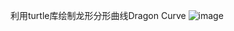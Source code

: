 利用turtle库绘制龙形分形曲线Dragon Curve
![image](https://github.com/INDY1412/DragonCurveFractal/dargonCurve.PNG)
